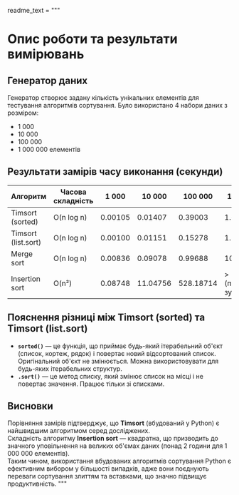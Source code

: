 readme_text = """
# Опис роботи та результати вимірювань

## Генератор даних  
Генератор створює задану кількість унікальних елементів для тестування алгоритмів сортування. Було використано 4 набори даних з розміром:  
- 1 000  
- 10 000  
- 100 000  
- 1 000 000 елементів  

## Результати замірів часу виконання (секунди)

| Алгоритм          | Часова складність | 1 000          | 10 000         | 100 000         | 1 000 000       |
|-------------------|-------------------|----------------|----------------|-----------------|-----------------|
| Timsort (sorted)  | O(n log n)        | 0.00105        | 0.01407        | 0.39003         | 1.61431         |
| Timsort (list.sort)| O(n log n)       | 0.00100        | 0.01151        | 0.15278         | 1.37731         |
| Merge sort        | O(n log n)        | 0.00836        | 0.09078        | 0.99688         | 10.97530        |
| Insertion sort    | O(n²)             | 0.08748        | 11.04756       | 528.18714       | > 2 години (примусово зупинено) |

## Пояснення різниці між Timsort (sorted) та Timsort (list.sort)  
- **`sorted()`** — це функція, що приймає будь-який ітерабельний об'єкт (список, кортеж, рядок) і повертає новий відсортований список. Оригінальний об'єкт не змінюється. Можна використовувати для будь-яких ітерабельних структур.  
- **`.sort()`** — це метод списку, який змінює список на місці і не повертає значення. Працює тільки зі списками.  

## Висновки  
Порівняння замірів підтверджує, що **Timsort** (вбудований у Python) є найшвидшим алгоритмом серед досліджених.  
Складність алгоритму **Insertion sort** — квадратна, що призводить до значного уповільнення на великих об'ємах даних (понад 2 години для 1 000 000 елементів).  
Таким чином, використання вбудованих алгоритмів сортування Python є ефективним вибором у більшості випадків, адже вони поєднують переваги сортування злиттям та вставками, що значно підвищує продуктивність.
"""
